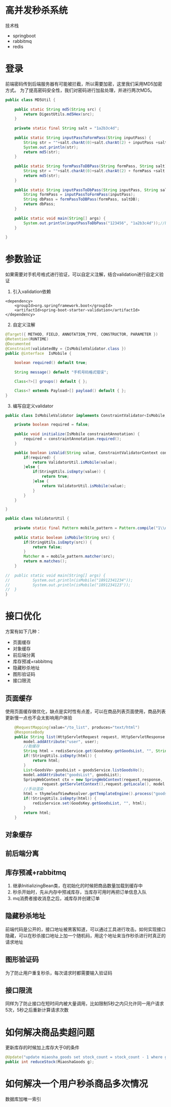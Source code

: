 # 高并发秒杀系统
技术栈
- springboot
- rabbitmq
- redis

# 登录
前端密码传到后端服务器有可能被拦截，所以需要加密，这里我们采用MD5加密方式。
为了提高密码安全性，我们对密码进行加盐处理，并进行两次MD5。
```java
public class MD5Util {
	
	public static String md5(String src) {
		return DigestUtils.md5Hex(src);
	}
	
	private static final String salt = "1a2b3c4d";
	
	public static String inputPassToFormPass(String inputPass) {
		String str = ""+salt.charAt(0)+salt.charAt(2) + inputPass +salt.charAt(5) + salt.charAt(4);
		System.out.println(str);
		return md5(str);
	}
	
	public static String formPassToDBPass(String formPass, String salt) {
		String str = ""+salt.charAt(0)+salt.charAt(2) + formPass +salt.charAt(5) + salt.charAt(4);
		return md5(str);
	}
	
	public static String inputPassToDbPass(String inputPass, String saltDB) {
		String formPass = inputPassToFormPass(inputPass);
		String dbPass = formPassToDBPass(formPass, saltDB);
		return dbPass;
	}
	
	public static void main(String[] args) {
		System.out.println(inputPassToDbPass("123456", "1a2b3c4d"));//b7797cce01b4b131b433b6acf4add449
	}
	
}

```


# 参数验证
如果需要对手机号格式进行验证，可以自定义注解，结合validation进行自定义验证
1. 引入validation依赖
```
<dependency>
    <groupId>org.springframework.boot</groupId>
    <artifactId>spring-boot-starter-validation</artifactId>
</dependency>
```
2. 自定义注解
```java
@Target({ METHOD, FIELD, ANNOTATION_TYPE, CONSTRUCTOR, PARAMETER })
@Retention(RUNTIME)
@Documented
@Constraint(validatedBy = {IsMobileValidator.class })
public @interface  IsMobile {
	
	boolean required() default true;
	
	String message() default "手机号码格式错误";

	Class<?>[] groups() default { };

	Class<? extends Payload>[] payload() default { };
}
```
3. 编写自定义validator
```java
public class IsMobileValidator implements ConstraintValidator<IsMobile, String> {

	private boolean required = false;
	
	public void initialize(IsMobile constraintAnnotation) {
		required = constraintAnnotation.required();
	}

	public boolean isValid(String value, ConstraintValidatorContext context) {
		if(required) {
			return ValidatorUtil.isMobile(value);
		}else {
			if(StringUtils.isEmpty(value)) {
				return true;
			}else {
				return ValidatorUtil.isMobile(value);
			}
		}
	}

}
```

```java
public class ValidatorUtil {
	
	private static final Pattern mobile_pattern = Pattern.compile("1\\d{10}");
	
	public static boolean isMobile(String src) {
		if(StringUtils.isEmpty(src)) {
			return false;
		}
		Matcher m = mobile_pattern.matcher(src);
		return m.matches();
	}
	
//	public static void main(String[] args) {
//			System.out.println(isMobile("18912341234"));
//			System.out.println(isMobile("1891234123"));
//	}
}
```

# 接口优化
方案有如下几种：
- 页面缓存
- 对象缓存
- 前后端分离
- 库存预减+rabbitmq
- 隐藏秒杀地址
- 图形验证码
- 接口限流

## 页面缓存
使用页面缓存做优化，缺点是实时性有点差，可以在商品列表页面使用，商品列表更新慢一点也不会太影响用户体验
```java
    @RequestMapping(value="/to_list", produces="text/html")
    @ResponseBody
    public String list(HttpServletRequest request, HttpServletResponse response, Model model,MiaoshaUser user) {
    	model.addAttribute("user", user);
    	//取缓存
    	String html = redisService.get(GoodsKey.getGoodsList, "", String.class);
    	if(!StringUtils.isEmpty(html)) {
    		return html;
    	}
    	List<GoodsVo> goodsList = goodsService.listGoodsVo();
    	model.addAttribute("goodsList", goodsList);
    	SpringWebContext ctx = new SpringWebContext(request,response,
    			request.getServletContext(),request.getLocale(), model.asMap(), applicationContext );
    	//手动渲染
    	html = thymeleafViewResolver.getTemplateEngine().process("goods_list", ctx);
    	if(!StringUtils.isEmpty(html)) {
    		redisService.set(GoodsKey.getGoodsList, "", html);
    	}
    	return html;
    }
```

## 对象缓存

## 前后端分离

## 库存预减+rabbitmq
1. 继承InitializingBean类，在初始化的时候把商品数量加载到缓存中
2. 秒杀开始时，先从内存中预减库存，当库存可用时再把订单信息入队
3. mq消费者接收消息之后，减库存并创建订单

## 隐藏秒杀地址
前端代码是公开的，接口地址被黑客知道，可以通过工具进行攻击。如何实现接口隐藏，可以在秒杀接口地址上加一个随机码，用这个地址来当作秒杀进行时真正的请求地址

## 图形验证码
为了防止用户重复秒杀，每次请求时都需要输入验证码

## 接口限流
同样为了防止接口在短时间内被大量调用，比如限制5秒之内只允许同一用户请求5次，5秒之后重新计算请求次数



# 如何解决商品卖超问题
更新库存的时候加上库存大于0的条件
```java
@Update("update miaosha_goods set stock_count = stock_count - 1 where goods_id = #{goodsId} and stock_count > 0")
public int reduceStock(MiaoshaGoods g);
```

# 如何解决一个用户秒杀商品多次情况
数据库加唯一索引

